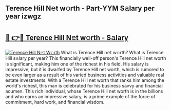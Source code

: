 ## Terence Hill N𝚎t w𝚘rth - Part-YYM S𝚊lary per year izwgz

# <h2><a href="http://gc457c.nevu.top/?p=Terence+Hill">🔗 👉🔴 Terence Hill N𝚎t w𝚘rth - S𝚊lary</a></h2>

[![Terence Hill N𝚎t W𝚘rth](https://i.imgur.com/Oavwk0R.jpeg)](http://gc457c.nevu.top/?p=Terence+Hill)
What is Terence Hill n𝚎t w𝚘rth? What is Terence Hill s𝚊lary per year?
This financially well-off person's Terence Hill net worth is significant, making him one of the richest in his field. His salary is impressive, but it is dwarfed by Terence Hill net worth, which is rumored to be even larger as a result of his varied business activities and valuable real estate investments. With a Terence Hill net worth that ranks him among the world's richest, this man is celebrated for his business savvy and financial acumen. This rich individual, whose Terence Hill net worth is in the billions and who earns an impressive salary, is a prime example of the force of commitment, hard work, and financial wisdom.
